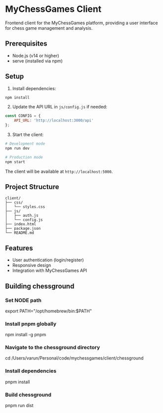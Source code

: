 # MyChessGames Client

Frontend client for the MyChessGames platform, providing a user interface for chess game management and analysis.

## Prerequisites

- Node.js (v14 or higher)
- serve (installed via npm)

## Setup

1. Install dependencies:
```bash
npm install
```

2. Update the API URL in `js/config.js` if needed:
```javascript
const CONFIG = {
    API_URL: 'http://localhost:3000/api'
};
```

3. Start the client:
```bash
# Development mode
npm run dev

# Production mode
npm start
```

The client will be available at `http://localhost:5000`.

## Project Structure

```
client/
├── css/
│   └── styles.css
├── js/
│   ├── auth.js
│   └── config.js
├── index.html
├── package.json
└── README.md
```

## Features

- User authentication (login/register)
- Responsive design
- Integration with MyChessGames API

## Building chessground
### Set NODE path
export PATH="/opt/homebrew/bin:$PATH"

### Install pnpm globally
npm install -g pnpm

### Navigate to the chessground directory
cd /Users/varun/Personal/code/mychessgames/client/chessground

### Install dependencies
pnpm install

### Build chessground
pnpm run dist